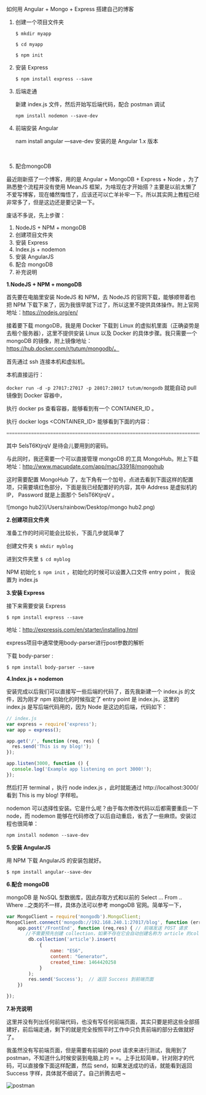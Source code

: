 如何用 Angular + Mongo + Express 搭建自己的博客

1. 创建一个项目文件夹
   
   `$ mkdir myapp`
   
   `$ cd myapp`
   
   `$ npm init`
   
2. 安装 Express
   
   `$ npm install express --save`
   
3. 后端走通
   
   新建 index.js 文件，然后开始写后端代码，配合 postman 调试
   
   `npm install nodemon --save-dev`
   
4. 前端安装 Angular
   
   nam install angular —save-dev 安装的是 Angular 1.x 版本
   
   ​
   
5. 配合mongoDB



最近刚新搭了一个博客，用的是 Angular + MongoDB + Express + Node ，为了熟悉整个流程并没有使用 MeanJS 框架，为啥现在才开始搭？主要是以前太懒了不爱写博客，现在幡然悔悟了，应该还可以亡羊补牢一下。所以其实网上教程已经非常多了，但是这边还是要记录一下。

废话不多说，先上步骤：

1. NodeJS + NPM + mongoDB 
2. 创建项目文件夹
3. 安装 Express
4. Index.js  + nodemon
5. 安装 AngularJS
6. 配合 mongoDB
7. 补充说明

**1.NodeJS + NPM + mongoDB**

首先要在电脑里安装 NodeJS 和 NPM，去 NodeJS 的官网下载，能够顺带着也把 NPM 下载下来了，因为我很早就下过了，所以这里不提供具体操作。附上官网地址：https://nodejs.org/en/ 

接着要下载 mongoDB，我是用 Docker 下载到 Linux 的虚拟机里面（正确姿势是去租个服务器），这里不提供安装 Linux 以及 Docker 的具体步骤。我只需要一个 mongoDB 的镜像，附上镜像地址：https://hub.docker.com/r/tutum/mongodb/。

首先通过 ssh 连接本机和虚拟机。

本机直接运行：

`docker run -d -p 27017:27017 -p 28017:28017 tutum/mongodb`  就能自动 pull 镜像到 Docker 容器中，

执行 docker ps 查看容器，能够看到有一个 CONTAINER_ID 。

执行 docker logs <CONTAINER_ID> 能够看到下面的内容：

``` javascript
========================================================================    You can now connect to this MongoDB server using:        mongo admin -u admin -p 5elsT6KtjrqV --host  --port     Please remember to change the above password as soon as possible!    ========================================================================
```

其中 5elsT6KtjrqV 是待会儿要用到的密码。

与此同时，我还需要一个可以直接管理 mongoDB 的工具 MongoHub。附上下载地址：http://www.macupdate.com/app/mac/33918/mongohub

这时需要配置 MongoHub 了，左下角有一个加号，点进去看到下面这样的配置项，只需要填红色部分，下面是我已经配置好的内容，其中 Address 是虚拟机的 IP， Password 就是上面那个 5elsT6KtjrqV 。

![mongo hub2](/Users/rainbow/Desktop/mongo hub2.png)

**2.创建项目文件夹**

准备工作的时间可能会比较长，下面几步就简单了

创建文件夹 `$ mkdir myblog`

进到文件夹里 `$ cd myblog`

NPM 初始化 `$ npm init` ，初始化的时候可以设置入口文件 entry point ， 我设置为 index.js

**3.安装 Express**

接下来需要安装 Express

`$ npm install express --save`

地址：http://expressjs.com/en/starter/installing.html

express项目中通常使用body-parser进行post参数的解析

下载 body-parser :

`$ npm install body-parser --save`

**4.Index.js + nodemon**

安装完成以后我们可以直接写一些后端的代码了，首先我新建一个 index.js 的文件，因为刚才 npm 初始化的时候指定了 entry point 是 index.js，这里的 index.js 是写后端代码用的，因为 Node 是这边的后端，代码如下：

``` javascript
// index.js
var express = require('express');
var app = express();

app.get('/', function (req, res) {
  res.send('This is my blog!');
});

app.listen(3000, function () {
  console.log('Example app listening on port 3000!');
});
```

然后打开 terminal ，执行 node index.js ，此时就能通过 http://localhost:3000/ 看到 This is my blog! 字样啦。

nodemon 可以选择性安装。它是什么呢？由于每次修改代码以后都需要重启一下 node，而 nodemon 能够在代码修改了以后自动重启，省去了一些麻烦。安装过程也很简单：

`npm install nodemon --save-dev`

**5.安装 AngularJS**

用 NPM 下载 AngularJS 的安装包就好。

`$ npm install angular--save-dev`

**6.配合 mongoDB**

mongoDB 是 NoSQL 型数据库，因此存取方式和以前的 Select … From .. Where ..之类的不一样，具体办法可以参考 mongoDB 官网。简单写一下，

``` javascript
var MongoClient = require('mongodb').MongoClient;
MongoClient.connect('mongodb://192.168.240.1:27017/blog', function (err, db) {
    app.post('/FrontEnd', function (req,res) { // 前端发送 POST 请求
       //不需要预先创建 collection，如果不存在它会自动创建名称为 article 的collection
        db.collection('article').insert(  
            {
                name: "ES6",
                content: "Generator",
                created_time: 1464420258
        	}
        );
        res.send('Success');  // 返回 Success 到前端页面
    })

});
```

**7.补充说明**

这里并没有列出任何前端代码，也没有写任何前端页面，其实只要是把这些全部搭建好，前后端走通，剩下的就是完全按照平时工作中只负责前端的部分去做就好了。

我虽然没有写前端页面，但是需要有前端的 post 请求来进行测试，我用到了 postman，不知道什么时候安装到电脑上的 = =。上手比较简单，针对刚才的代码，可以直接像下面这样配置，然后 send，如果发送成功的话，就能看到返回 Success 字样，具体就不细说了。自己折腾去吧 ~ 

![postman](/Users/rainbow/Desktop/postman.png)

